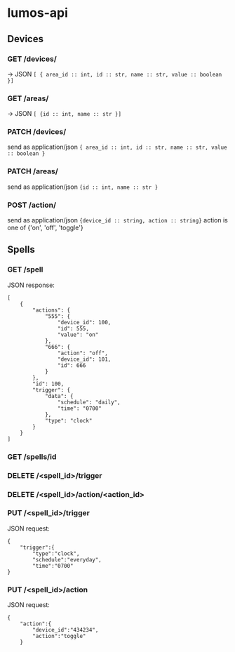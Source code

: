 # lumos-api

## Devices

### GET /devices/
-> JSON
`[ { area_id :: int, id :: str, name :: str, value :: boolean }]`

### GET /areas/
-> JSON
`[ {id :: int, name :: str }]`

### PATCH /devices/<deviceID>
send as application/json
`{ area_id :: int, id :: str, name :: str, value :: boolean }`

### PATCH /areas/<areaID>
send as application/json
`{id :: int, name :: str }`

### POST /action/
send as application/json
`{device_id :: string, action :: string}`
action is one of {'on', 'off', 'toggle'}

## Spells

### GET /spell
JSON response:
```
[
    {
        "actions": {
            "555": {
                "device_id": 100,
                "id": 555,
                "value": "on"
            },
            "666": {
                "action": "off",
                "device_id": 101,
                "id": 666
            }
        },
        "id": 100,
        "trigger": {
            "data": {
                "schedule": "daily",
                "time": "0700"
            },
            "type": "clock"
        }
    }
]
```

### GET /spells/id

### DELETE /<spell_id>/trigger

### DELETE /<spell_id>/action/<action_id>

### PUT /<spell_id>/trigger
JSON request:
```
{
    "trigger":{
        "type":"clock",
        "schedule":"everyday",
        "time":"0700"
}
```


### PUT /<spell_id>/action
JSON request:
```
{
    "action":{
        "device_id":"434234",
        "action":"toggle"
    }
```